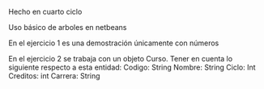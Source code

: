 Hecho en cuarto ciclo

Uso básico de arboles en netbeans

En el ejercicio 1 es una demostración únicamente con números

En el ejercicio 2 se trabaja con un objeto Curso. Tener en cuenta lo siguiente respecto a esta entidad:
Codigo: String
Nombre: String
Ciclo: Int
Creditos: int
Carrera: String
